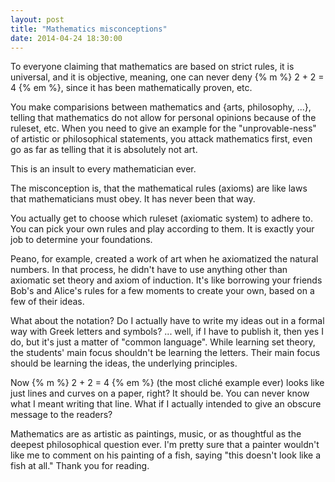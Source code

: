 ```yaml
---
layout: post
title: "Mathematics misconceptions"
date: 2014-04-24 18:30:00
---
```


To everyone claiming that mathematics are based on strict rules, it is universal, and it is objective, meaning, one can never deny {% m %} 2 + 2 = 4 {% em %}, since it has been mathematically proven, etc.

You make comparisions between mathematics and {arts, philosophy, ...}, telling that mathematics do not allow for personal opinions because of the ruleset, etc. When you need to give an example for the "unprovable-ness" of artistic or philosophical statements, you attack mathematics first, even go as far as telling that it is absolutely not art.

This is an insult to every mathematician ever.

The misconception is, that the mathematical rules (axioms) are like laws that mathematicians must obey. It has never been that way.

You actually get to choose which ruleset (axiomatic system) to adhere to. You can pick your own rules and play according to them. It is exactly your job to determine your foundations.

Peano, for example, created a work of art when he axiomatized the natural numbers. In that process, he didn't have to use anything other than axiomatic set theory and axiom of induction. It's like borrowing your friends Bob's and Alice's rules for a few moments to create your own, based on a few of their ideas.

What about the notation? Do I actually have to write my ideas out in a formal way with Greek letters and symbols? ... well, if I have to publish it, then yes I do, but it's just a matter of "common language". While learning set theory, the students' main focus shouldn't be learning the letters. Their main focus should be learning the ideas, the underlying principles.

Now {% m %} 2 + 2 = 4 {% em %} (the most cliché example ever) looks like just lines and curves on a paper, right? It should be. You can never know what I meant writing that line. What if I actually intended to give an obscure message to the readers?

Mathematics are as artistic as paintings, music, or as thoughtful as the deepest philosophical question ever. I'm pretty sure that a painter wouldn't like me to comment on his painting of a fish, saying "this doesn't look like a fish at all." Thank you for reading.
